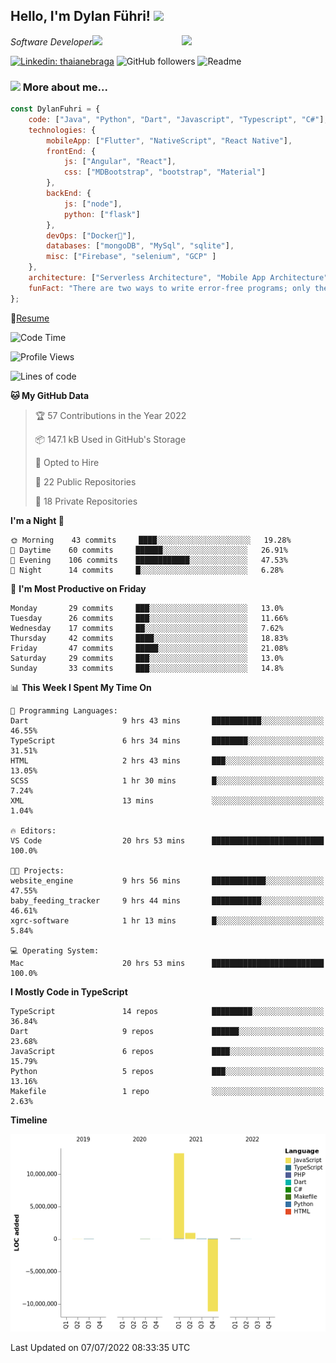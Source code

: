 <h2>Hello, I'm Dylan Führi! <img src="https://media.giphy.com/media/12oufCB0MyZ1Go/giphy.gif" width="50"></h2>
<img align='right' src="https://media.giphy.com/media/836HiJc7pgzy8iNXCn/giphy.gif" width="230">
<p><em>Software Developer</a><img src="https://media.giphy.com/media/WUlplcMpOCEmTGBtBW/giphy.gif" width="30"> 
</em></p>

[![Linkedin: thaianebraga](https://img.shields.io/badge/-Dylan-blue?style=flat-square&logo=Linkedin&logoColor=white&link=https://www.linkedin.com/in/dylan-fuhri/)](https://www.linkedin.com/in/dylan-fuhri/)
![GitHub followers](https://img.shields.io/github/followers/HibiZA?style=social)
![Readme](https://github.com/HibiZA/HibiZA/workflows/Readme/badge.svg)

### <img src="https://media.giphy.com/media/VgCDAzcKvsR6OM0uWg/giphy.gif" width="50"> More about me...  

```javascript
const DylanFuhri = {
    code: ["Java", "Python", "Dart", "Javascript", "Typescript", "C#"],
    technologies: {
        mobileApp: ["Flutter", "NativeScript", "React Native"],
        frontEnd: {
            js: ["Angular", "React"],
            css: ["MDBootstrap", "bootstrap", "Material"]
        },
        backEnd: {
            js: ["node"],
            python: ["flask"]
        },
        devOps: ["Docker🐳"],
        databases: ["mongoDB", "MySql", "sqlite"],
        misc: ["Firebase", "selenium", "GCP" ]
    },
    architecture: ["Serverless Architecture", "Mobile App Architecture"],
    funFact: "There are two ways to write error-free programs; only the third one works"
};
```
📝[Resume](https://drive.google.com/file/d/1RjxKCcvUeoyYgnL_eCwQ9zay77Ayr0Xu/view?usp=sharing)
<!--START_SECTION:waka-->
![Code Time](http://img.shields.io/badge/Code%20Time-0%20secs-blue)

![Profile Views](http://img.shields.io/badge/Profile%20Views-1-blue)

![Lines of code](https://img.shields.io/badge/From%20Hello%20World%20I%27ve%20Written-3%20Million%20lines%20of%20code-blue)

**🐱 My GitHub Data** 

> 🏆 57 Contributions in the Year 2022
 > 
> 📦 147.1 kB Used in GitHub's Storage 
 > 
> 💼 Opted to Hire
 > 
> 📜 22 Public Repositories 
 > 
> 🔑 18 Private Repositories  
 > 
**I'm a Night 🦉** 

```text
🌞 Morning    43 commits     ████░░░░░░░░░░░░░░░░░░░░░   19.28% 
🌆 Daytime    60 commits     ██████░░░░░░░░░░░░░░░░░░░   26.91% 
🌃 Evening    106 commits    ████████████░░░░░░░░░░░░░   47.53% 
🌙 Night      14 commits     █░░░░░░░░░░░░░░░░░░░░░░░░   6.28%

```
📅 **I'm Most Productive on Friday** 

```text
Monday       29 commits     ███░░░░░░░░░░░░░░░░░░░░░░   13.0% 
Tuesday      26 commits     ███░░░░░░░░░░░░░░░░░░░░░░   11.66% 
Wednesday    17 commits     ██░░░░░░░░░░░░░░░░░░░░░░░   7.62% 
Thursday     42 commits     ████░░░░░░░░░░░░░░░░░░░░░   18.83% 
Friday       47 commits     █████░░░░░░░░░░░░░░░░░░░░   21.08% 
Saturday     29 commits     ███░░░░░░░░░░░░░░░░░░░░░░   13.0% 
Sunday       33 commits     ███░░░░░░░░░░░░░░░░░░░░░░   14.8%

```


📊 **This Week I Spent My Time On** 

```text
💬 Programming Languages: 
Dart                     9 hrs 43 mins       ███████████░░░░░░░░░░░░░░   46.55% 
TypeScript               6 hrs 34 mins       ████████░░░░░░░░░░░░░░░░░   31.51% 
HTML                     2 hrs 43 mins       ███░░░░░░░░░░░░░░░░░░░░░░   13.05% 
SCSS                     1 hr 30 mins        █░░░░░░░░░░░░░░░░░░░░░░░░   7.24% 
XML                      13 mins             ░░░░░░░░░░░░░░░░░░░░░░░░░   1.04%

🔥 Editors: 
VS Code                  20 hrs 53 mins      █████████████████████████   100.0%

🐱‍💻 Projects: 
website_engine           9 hrs 56 mins       ████████████░░░░░░░░░░░░░   47.55% 
baby_feeding_tracker     9 hrs 44 mins       ███████████░░░░░░░░░░░░░░   46.61% 
xgrc-software            1 hr 13 mins        █░░░░░░░░░░░░░░░░░░░░░░░░   5.84%

💻 Operating System: 
Mac                      20 hrs 53 mins      █████████████████████████   100.0%

```

**I Mostly Code in TypeScript** 

```text
TypeScript               14 repos            █████████░░░░░░░░░░░░░░░░   36.84% 
Dart                     9 repos             ██████░░░░░░░░░░░░░░░░░░░   23.68% 
JavaScript               6 repos             ████░░░░░░░░░░░░░░░░░░░░░   15.79% 
Python                   5 repos             ███░░░░░░░░░░░░░░░░░░░░░░   13.16% 
Makefile                 1 repo              ░░░░░░░░░░░░░░░░░░░░░░░░░   2.63%

```


**Timeline**

![Chart not found](https://raw.githubusercontent.com/HibiZA/HibiZA/master/charts/bar_graph.png) 


 Last Updated on 07/07/2022 08:33:35 UTC
<!--END_SECTION:waka-->

